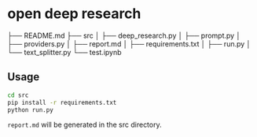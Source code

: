 # open deep research

├── README.md
├── src
│   ├── deep_research.py
│   ├── prompt.py
│   ├── providers.py
│   ├── report.md
│   ├── requirements.txt
│   ├── run.py
│   └── text_splitter.py
└── test.ipynb


## Usage

```bash
cd src
pip install -r requirements.txt
python run.py
```

`report.md` will be generated in the src directory.